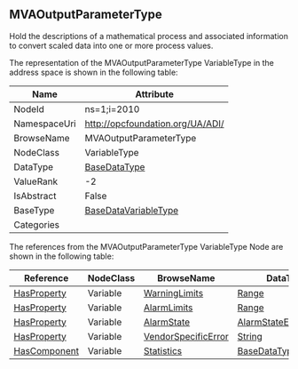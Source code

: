 <!-- objecttype -->
## MVAOutputParameterType
Hold the descriptions of a mathematical process and associated information to convert scaled data into one or more process values.  
<!-- end of text -->
The representation of the MVAOutputParameterType VariableType in the address space is shown in the following table:  

|Name|Attribute|
|---|---|
|NodeId|ns=1;i=2010|
|NamespaceUri|http://opcfoundation.org/UA/ADI/|
|BrowseName|MVAOutputParameterType|
|NodeClass|VariableType|
|DataType|[BaseDataType](../../../Core/Part3/DataTypes/BaseDataType/readme.md)|
|ValueRank|-2|
|IsAbstract|False|
|BaseType|[BaseDataVariableType](../../../Core/Part5/VariableTypes/BaseDataVariableType/readme.md)|
|Categories||

The references from the MVAOutputParameterType VariableType Node are shown in the following table:  

|Reference|NodeClass|BrowseName|DataType|TypeDefinition|ModellingRule|
|---|---|---|---|---|---|
|[HasProperty](../../../Core/Part3/ReferenceTypes/HasProperty/readme.md)|Variable|[WarningLimits](#WarningLimits)|[Range](../../../Core/Part8/DataTypes/Range/readme.md)|[PropertyType](../../../Core/Part5/VariableTypes/PropertyType/readme.md)|[Optional](../../../Core/Objects/Optional/readme.md)|
|[HasProperty](../../../Core/Part3/ReferenceTypes/HasProperty/readme.md)|Variable|[AlarmLimits](#AlarmLimits)|[Range](../../../Core/Part8/DataTypes/Range/readme.md)|[PropertyType](../../../Core/Part5/VariableTypes/PropertyType/readme.md)|[Optional](../../../Core/Objects/Optional/readme.md)|
|[HasProperty](../../../Core/Part3/ReferenceTypes/HasProperty/readme.md)|Variable|[AlarmState](#AlarmState)|[AlarmStateEnumeration](../../DataTypes/AlarmStateEnumeration/readme.md)|[PropertyType](../../../Core/Part5/VariableTypes/PropertyType/readme.md)|[Mandatory](../../../Core/Objects/Mandatory/readme.md)|
|[HasProperty](../../../Core/Part3/ReferenceTypes/HasProperty/readme.md)|Variable|[VendorSpecificError](#VendorSpecificError)|[String](../../../Core/Part3/DataTypes/String/readme.md)|[PropertyType](../../../Core/Part5/VariableTypes/PropertyType/readme.md)|[Optional](../../../Core/Objects/Optional/readme.md)|
|[HasComponent](../../../Core/Part3/ReferenceTypes/HasComponent/readme.md)|Variable|[Statistics](#Statistics)|[BaseDataType](../../../Core/Part3/DataTypes/BaseDataType/readme.md)[]|[MVAOutputParameterType](../../VariableTypes/MVAOutputParameterType/readme.md)|[OptionalPlaceholder](../../../Core/Objects/OptionalPlaceholder/readme.md)|



